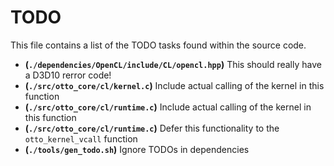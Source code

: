 # TODO
This file contains a list of the TODO tasks found within the source code.
- **(`./dependencies/OpenCL/include/CL/opencl.hpp`)** This should really have a D3D10 rerror code!
- **(`./src/otto_core/cl/kernel.c`)** Include actual calling of the kernel in this function
- **(`./src/otto_core/cl/runtime.c`)** Include actual calling of the kernel in this function
- **(`./src/otto_core/cl/runtime.c`)** Defer this functionality to the `otto_kernel_vcall` function
- **(`./tools/gen_todo.sh`)** Ignore TODOs in dependencies
